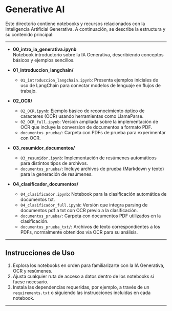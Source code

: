 # Generative AI

Este directorio contiene notebooks y recursos relacionados con la Inteligencia Artificial Generativa. A continuación, se describe la estructura y su contenido principal:

---

- **00_intro_ia_generativa.ipynb**  
  Notebook introductorio sobre la IA Generativa, describiendo conceptos básicos y ejemplos sencillos.

- **01_introduccion_langchain/**  
  - `01_introduccion_langchain.ipynb`: Presenta ejemplos iniciales de uso de LangChain para conectar modelos de lenguaje en flujos de trabajo.

- **02_OCR/**  
  - `02_OCR.ipynb`: Ejemplo básico de reconocimiento óptico de caracteres (OCR) usando herramientas como LlamaParse.
  - `02_OCR_full.ipynb`: Versión ampliada sobre la implementación de OCR que incluye la conversion de documentos a formato PDF.
  - `documentos_prueba/`: Carpeta con PDFs de prueba para experimentar con OCR.

- **03_resumidor_documentos/**  
  - `03_resumidor.ipynb`: Implementación de resúmenes automáticos para distintos tipos de archivos.
  - `documentos_prueba/`: Incluye archivos de prueba (Markdown y texto) para la generación de resúmenes.

- **04_clasificador_documentos/**  
  - `04_clasificador.ipynb`: Notebook para la clasificación automática de documentos txt.
  - `04_clasificador_full.ipynb`: Versión que integra parsing de documentos pdf a txt con OCR previo a la clasificación.
  - `documentos_prueba/`: Carpeta con documentos PDF utilizados en la clasificación.
  - `documentos_prueba_txt/`: Archivos de texto correspondientes a los PDFs, normalmente obtenidos vía OCR para su análisis.

---

## Instrucciones de Uso
1. Explora los notebooks en orden para familiarizarte con la IA Generativa, OCR y resúmenes.
2. Ajusta cualquier ruta de acceso a datos dentro de los notebooks si fuese necesario.
3. Instala las dependencias requeridas, por ejemplo, a través de un `requirements.txt` o siguiendo las instrucciones incluidas en cada notebook.

---



